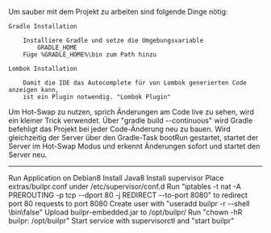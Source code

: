 Um sauber mit dem Projekt zu arbeiten sind folgende Dinge nötig:

    Gradle Installation
        
        Installiere Gradle und setze die Umgebungsvariable
            GRADLE_HOME
        Füge %GRADLE_HOME%\bin zum Path hinzu
        
    Lombok Installation
        
        Damit die IDE das Autocomplete für von Lombok generierten Code anzeigen kann,
        ist ein Plugin notwendig. "Lombok Plugin"
        
Um Hot-Swap zu nutzen, sprich Änderungen am Code live zu sehen, wird ein kleiner Trick verwendet.
Über "gradle build --continuous" wird Gradle befehligt das Projekt bei jeder Code-Änderung neu zu bauen.
Wird gleichzeitig der Server über den Gradle-Task bootRun gestartet, startet der Server im Hot-Swap Modus 
und erkennt Änderungen sofort und startet den Server neu.



---


Run Application on Debian8
Install Java8 
Install supervisor 
Place extras/builpr.conf under /etc/supervisor/conf.d 
Run "iptables -t nat -A PREROUTING -p tcp --dport 80 -j REDIRECT --to-port 8080" to redirect port 80 requests to port 8080 
Create user with "useradd builpr -r --shell \bin\false" 
Upload builpr-embedded.jar to /opt/builpr/ 
Run "chown -hR builpr: /opt/builpr" 
Start service with supervisorctl and "start builpr"